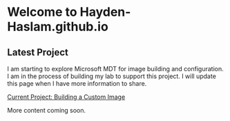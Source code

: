 # Welcome to Hayden-Haslam.github.io

## Latest Project

I am starting to explore Microsoft MDT for image building and configuration. I
am in the process of building my lab to support this project. I will update this
page when I have more information to share.

[Current Project: Building a Custom Image](newmaverikimage.md)

More content coming soon.
